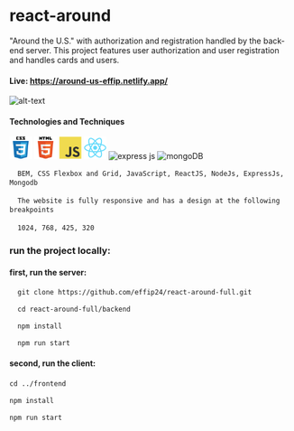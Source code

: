 # react-around

"Around the U.S." with authorization and registration handled by the back-end server.
This project features user authorization and user registration and handles cards and users.

#### Live: https://around-us-effip.netlify.app/

![alt-text](https://media.giphy.com/media/SMw1pgahzRu3zBS4JB/giphy.gif)


#### Technologies and Techniques

<p align="left"> 
 <img src="https://raw.githubusercontent.com/devicons/devicon/master/icons/css3/css3-original-wordmark.svg" alt="css3" width="40" height="40"/>

<img src="https://raw.githubusercontent.com/devicons/devicon/master/icons/html5/html5-original-wordmark.svg" alt="html5" width="40" height="40"/>

<img src="https://raw.githubusercontent.com/devicons/devicon/master/icons/javascript/javascript-original.svg" alt="javascript" width="40" height="40"/>

<img src="https://raw.githubusercontent.com/devicons/devicon/master/icons/react/react-original.svg" alt="react" width="40" height="40"/>
 
<img src="https://upload.wikimedia.org/wikipedia/commons/6/64/Expressjs.png" alt="express js" width="40" height="40"/>

<img src="https://cdn.icon-icons.com/icons2/2415/PNG/512/mongodb_plain_wordmark_logo_icon_146423.png" alt="mongoDB" width="40" height="40"/>

</p>

```
  BEM, CSS Flexbox and Grid, JavaScript, ReactJS, NodeJs, ExpressJs, Mongodb

  The website is fully responsive and has a design at the following breakpoints

  1024, 768, 425, 320
```

### run the project locally:


#### first, run the server:

```
  git clone https://github.com/effip24/react-around-full.git
```

```
  cd react-around-full/backend
```

```
  npm install
```

```
  npm run start
```
#### second, run the client:

 
```
cd ../frontend
```
  
```
npm install
```

```
npm run start
```
